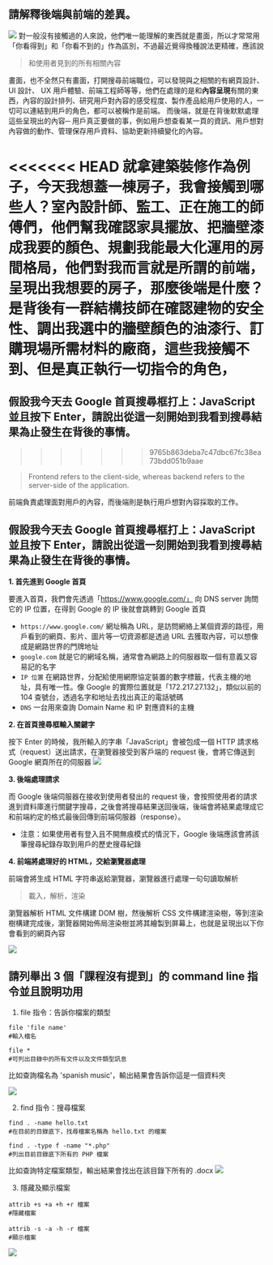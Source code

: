 ## 請解釋後端與前端的差異。
![](https://i.imgur.com/YpLA7pj.png)
對一般沒有接觸過的人來說，他們唯一能理解的東西就是畫面，所以才常常用「你看得到」和「你看不到的」作為區別，不過最近覺得換種說法更精確，應該說
> 和使用者見到的所有相關內容

畫面，也不全然只有畫面，打開搜尋前端職位，可以發現與之相關的有網頁設計、UI 設計、 UX 用戶體驗、前端工程師等等，他們在處理的是和**內容呈現**有關的東西，內容的設計排列、研究用戶對內容的感受程度、製作產品給用戶使用的人，一切可以連結到用戶的角色，都可以被稱作是前端。
而後端，就是在背後默默處理這些呈現出的內容─ 用戶真正要做的事，例如用戶想查看某一頁的資訊、用戶想對內容做的動作、管理保存用戶資料、協助更新持續變化的內容。

<<<<<<< HEAD
就拿建築裝修作為例子，今天我想蓋一棟房子，我會接觸到哪些人？室內設計師、監工、正在施工的師傅們，他們幫我確認家具擺放、把牆壁漆成我要的顏色、規劃我能最大化運用的房間格局，他們對我而言就是所謂的前端，呈現出我想要的房子，那麼後端是什麼？是背後有一群結構技師在確認建物的安全性、調出我選中的牆壁顏色的油漆行、訂購現場所需材料的廠商，這些我接觸不到、但是真正執行一切指令的角色，
=======
## 假設我今天去 Google 首頁搜尋框打上：JavaScript 並且按下 Enter，請說出從這一刻開始到我看到搜尋結果為止發生在背後的事情。
>>>>>>> 9765b863deba7c47dbc67fc38ea73bdd051b9aae

> Frontend refers to the client-side, whereas backend refers to the server-side of the application.

前端負責處理面對用戶的內容，而後端則是執行用戶想對內容採取的工作。

## 假設我今天去 Google 首頁搜尋框打上：JavaScript 並且按下 Enter，請說出從這一刻開始到我看到搜尋結果為止發生在背後的事情。
**1. 首先進到 Google 首頁**

要進入首頁，我們會先透過「https://www.google.com/」 向 DNS server 詢問它的 IP 位置，在得到 Google 的 IP 後就會跳轉到 Google 首頁
* `https://www.google.com/` 網址稱為 URL，是訪問網絡上某個資源的路徑，用戶看到的網頁、影片、圖片等一切資源都是透過 URL 去獲取內容，可以想像成是網路世界的門牌地址
* `google.com` 就是它的網域名稱，通常會為網路上的伺服器取一個有意義又容易記的名字
* `IP 位置` 在網路世界，分配給使用網際協定裝置的數字標籤，代表主機的地址，具有唯一性。像 Google 的實際位置就是「172.217.27.132」，類似以前的 104 查號台，透過名字和地址去找出真正的電話號碼
* `DNS` 一台用來查詢 Domain Name 和 IP 對應資料的主機

**2. 在首頁搜尋框輸入關鍵字**

按下 Enter 的時候，我所輸入的字串「JavaScript」會被包成一個 HTTP 請求格式（request）送出請求，在瀏覽器接受到客戶端的 request 後，會將它傳送到 Google 網頁所在的伺服器
![](https://i.imgur.com/81q5jVF.png)

**3. 後端處理請求**

而 Google 後端伺服器在接收到使用者發出的 request 後，會按照使用者的請求進到資料庫進行關鍵字搜尋，之後會將搜尋結果送回後端，後端會將結果處理成它和前端約定的格式最後回傳到前端伺服器（response）。
- 注意：如果使用者有登入且不開無痕模式的情況下，Google 後端應該會將該筆搜尋紀錄存取到用戶的歷史搜尋紀錄

**4. 前端將處理好的 HTML，交給瀏覽器處理**

前端會將生成 HTML 字符串返給瀏覽器，瀏覽器進行處理一句句讀取解析
> 載入，解析，渲染

瀏覽器解析 HTML 文件構建 DOM 樹，然後解析 CSS 文件構建渲染樹，等到渲染樹構建完成後，瀏覽器開始佈局渲染樹並將其繪製到屏幕上，也就是呈現出以下你會看到的網頁內容

![](https://i.imgur.com/aV0f0Tx.png)



## 請列舉出 3 個「課程沒有提到」的 command line 指令並且說明功用
1. file 指令：告訴你檔案的類型
```
file 'file name' 
#輸入檔名

file * 
#可列出目錄中的所有文件以及文件類型訊息
```
比如查詢檔名為 'spanish music'，輸出結果會告訴你這是一個資料夾

![](https://i.imgur.com/stvTbpB.png)

2. find 指令：搜尋檔案
```
find . -name hello.txt
#在目前的目錄底下，找尋檔案名稱為 hello.txt 的檔案

find . -type f -name "*.php"
#列出目前目錄底下所有的 PHP 檔案
```
比如查詢特定檔案類型，輸出結果會找出在該目錄下所有的 .docx 
![](https://i.imgur.com/5y81IS8.png)

3. 隱藏及顯示檔案
```
attrib +s +a +h +r 檔案
#隱藏檔案

attrib -s -a -h -r 檔案
#顯示檔案
```
![](https://i.imgur.com/wrHTWW0.png)
